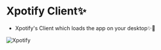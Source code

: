 # Xpotify Client✨
- Xpotify's Client which loads the app on your desktop✨🌟

![Xpotify](https://camo.githubusercontent.com/7463f394de155f17996b7aee8839d936f61ea566b8b280861346f5784fbe7e08/68747470733a2f2f63646e2e646973636f72646170702e636f6d2f6174746163686d656e74732f313233373832393335313337303738383936362f313234343933353337313032393232313430362f586e65772d622d6c2e706e673f65783d36376334633432612669733d363763333732616126686d3d3262333937343735626430383463613634633232323561306134626336653663323134373761343763663438333630323962356134343134393438663465656526)
